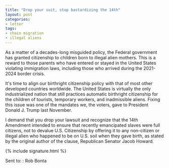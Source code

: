 ```yaml
---
title: "Drop your suit, stop bastardizing the 14th"
layout: post
categories:
- letter
tags:
- chain migration
- illegal aliens
---
```


As a matter of a decades-long misguided policy, the Federal government has granted citizenship to children born to illegal alien mothers. This is a reward to those parents who have entered or stayed in the United States violating immigration laws, including those who arrived during the 2021-2024 border crisis.

It's time to align our birthright citizenship policy with that of most other developed countries worldwide. The United States is virtually the only industrialized nation that still practices automatic birthright citizenship for the children of tourists, temporary workers, and inadmissible aliens. Fixing this issue was one of the mandates we, the voters, gave to President Donald J. Trump last November.

I demand that you drop your lawsuit and recognize that the 14th Amendment intended to ensure that recently emancipated slaves were full citizens, not to devalue U.S. Citizenship by offering it to any non-citizen or illegal alien who happened to be on U.S. soil when they gave birth, as stated by the original author of the clause, Republican Senator Jacob Howard.

{% include signature.html %}

Sent to:
: Rob Bonta
